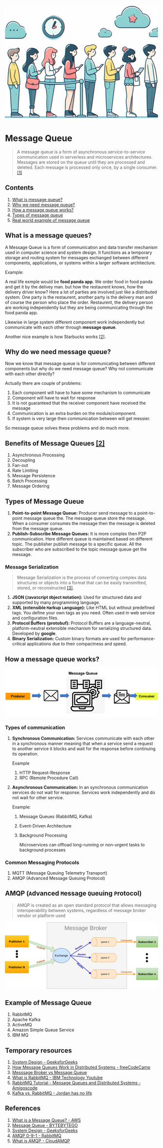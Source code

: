![](./images/queue.jpg)

# Message Queue
> A message queue is a form of asynchronous service-to-service communication used in serverless and microservices architectures. Messages are stored on the queue until they are processed and deleted. Each message is processed only once, by a single consumer. [[1]](#references)

## Contents
1. [What is message queue?]()
2. [Why we need message queue?]()
3. [How a message queue works?]()
4. [Types of message queue]()
5. [Real world example of message queue]()


## What is a message queues?
A Message Queue is a form of communication and data transfer mechanism used in computer science and system design. It functions as a temporary storage and routing system for messages exchanged between different components, applications, or systems within a larger software architecture.

Example:

A real life exmple would be **food panda app**. We order food in food panda and get it by the delivey man. but how the restaurent knows, how the delivery driver know? Here a lot of parties are involved just like a distributed system. One party is the restaurent, another party is the delivery man and of course the person who place the order. Restaurent, the delivery person are working independently but they are being communicating through the food panda app. 


Likewise in large system different component work independently but communicate with each other through **message queue**.

Another nice example is how Starbucks works [[2]](#references).


## Why do we need message queue?
Now we know that message queue is for communicating between different components but why do we need message queue? Why not communicate with each other directly?

Actually there are couple of problems:
1. Each component will have to have some mechanism to communicate
2. Component will have to wait for response
3. It is not guaranteed that the receiver component have received the message
4. Communication is an extra burden on the module/component.
5. If system is very large then communication between will get messier.

So message queue solves these problems and do much more.

## Benefits of Message Queues [[2]](#references)
1. Asynchronous Processing
2. Decoupling
3. Fan-out
4. Rate Limiting
5. Message Persistence
6. Batch Processing
7. Message Ordering

## Types of Message Queue
1. **Point-to-point Message Queue:** Producer send message to a point-to-point message queue the. The message queue store the message. When a consumer consumes the message then the message is deleted from the message queue.
2. **Publish-Subscribe Message Queues:** It is more complex then P2P communication. Here different queue is maintained based on different topic. The publisher publish message to a specific queue. All the subscriber who are subscribed to the topic message queue get the message.

### Message Serialization
>Message Serialization is the process of converting complex data structures or objects into a format that can be easily transmitted, stored, or reconstructed [[3]](#references).

1. **JSON (`J`ava`S`cript `O`bject `N`otation):** Used for structured data and supported by many programming language.
2. **XML (e`X`tensible `M`arkup `L`anguage):** Like HTML but without predefined tags. You define your own tags as you need. Often used in web service and configuration files. 
3. **Protocol Buffers (protobuf):** Protocol Buffers are a language-neutral, platform-neutral extensible mechanism for serializing structured data. Developed by **google**.
4. **Binary Serialization:** Custom binary formats are used for performance-critical applications due to their compactness and speed.

## How a message queue works?
![Message Queue Image](./images/message%20queue.png)

### Types of communication
1. **Synchronous Communication:** Services communicate with each other in a synchronous manner meaning that when a service send a request to another service it blocks and wait for the response before continuing its operation.
   
   Example
   1. HTTP Request-Response
   2. RPC (Remote Procedure Call)
2. **Asynchronous Communication:** In an synchronous communication services do not wait for response. Services work independently and do not wait for other service.
   
   Example:
   1. Message Queues (RabbitMQ, Kafka)
   2. Event-Driven Architecture
   3. Background Processing
   
        Microservices can offload long-running or non-urgent tasks to background processes


### Common Messaging Protocols 
1. MQTT (Message Queuing Telemetry Transport)
2. AMQP (Advanced Message Queuing Protocol)

## AMQP (`A`dvanced `M`essage `Q`ueuing `P`rotocol)
>AMQP is created as an open standard protocol that allows messaging interoperability between systems, regardless of message broker vendor or platform used

![AMQP basic architecture](./images/amqp_basic_figure.svg)



## Example of Message Queue
1. RabbitMQ
2. Apache Kafka
3. ActiveMQ
4. Amazon Simple Queue Service
5. IBM MQ

## Temporary resources
1. [System Design - GeeksforGeeks](https://www.geeksforgeeks.org/message-queues-system-design/)
2. [How Message Queues Work in Distributed Systems - freeCodeCamp](https://www.freecodecamp.org/news/message-queues-in-distributed-systesms/)
3. [Messsage Broker vs Message Queue](https://www.svix.com/resources/faq/message-broker-vs-message-queue/)
4. [What is RabbitMQ - IBM Technology Youtube](https://www.youtube.com/watch?v=7rkeORD4jSw)
5. [RabbitMQ Tutorial - Message Queues and Distributed Systems - Amigoscode](https://www.youtube.com/watch?v=nFxjaVmFj5E&pp=ygUabWVzc2FnZSBicm9rZXIgYW1pZ29zIGNvZGU%3D)
6. [Kafka vs. RabbitMQ  - Jordan has no life](https://www.youtube.com/watch?v=_5mu7lZz5X4)



## References
1. [What is a Message Queue? - AWS](https://aws.amazon.com/message-queue/)
2. [Message Queue - BYTEBYTEGO](https://blog.bytebytego.com/p/why-do-we-need-a-message-queue)
3. [System Design - GeeksforGeeks](https://www.geeksforgeeks.org/message-queues-system-design/)
4. [AMQP 0-9-1 - RabbitMQ](https://www.rabbitmq.com/tutorials/amqp-concepts)
5. [What is AMQP - CloudAMQP](https://www.cloudamqp.com/blog/what-is-amqp-and-why-is-it-used-in-rabbitmq.html)